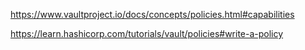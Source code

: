 https://www.vaultproject.io/docs/concepts/policies.html#capabilities

https://learn.hashicorp.com/tutorials/vault/policies#write-a-policy